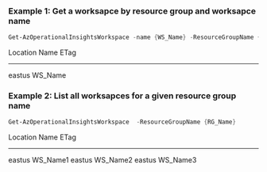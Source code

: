 ### Example 1: Get a worksapce by resource group and worksapce name
```powershell
Get-AzOperationalInsightsWorkspace -name {WS_Name} -ResourceGroupName {RG_Name}
```

Location Name             ETag
-------- ----             ----
eastus   WS_Name

### Example 2: List all worksapces for a given resource group name
```powershell
Get-AzOperationalInsightsWorkspace  -ResourceGroupName {RG_Name}
```

Location    Name                        ETag
--------    ----                        ----
eastus      WS_Name1
eastus      WS_Name2
eastus      WS_Name3